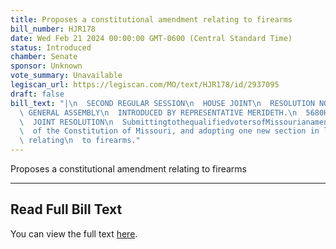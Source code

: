 ```yaml
---
title: Proposes a constitutional amendment relating to firearms
bill_number: HJR178
date: Wed Feb 21 2024 00:00:00 GMT-0600 (Central Standard Time)
status: Introduced
chamber: Senate
sponsor: Unknown
vote_summary: Unavailable
legiscan_url: https://legiscan.com/MO/text/HJR178/id/2937095
draft: false
bill_text: "|\n  SECOND REGULAR SESSION\n  HOUSE JOINT\n  RESOLUTION NO. 178\n  102ND\
  \ GENERAL ASSEMBLY\n  INTRODUCED BY REPRESENTATIVE MERIDETH.\n  5680H.01I DANARADEMANMILLER,ChiefClerk\n\
  \  JOINT RESOLUTION\n  SubmittingtothequalifiedvotersofMissourianamendmentrepealingSection23ofArticleI\n\
  \  of the Constitution of Missouri, and adopting one new section in lieu thereof\
  \ relating\n  to firearms."
---
```

Proposes a constitutional amendment relating to firearms

---

## Read Full Bill Text

You can view the full text [here](https://legiscan.com/MO/text/HJR178/id/2937095).
